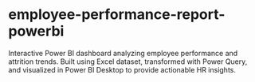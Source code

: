 # employee-performance-report-powerbi
Interactive Power BI dashboard analyzing employee performance and attrition trends. Built using Excel dataset, transformed with Power Query, and visualized in Power BI Desktop to provide actionable HR insights.
